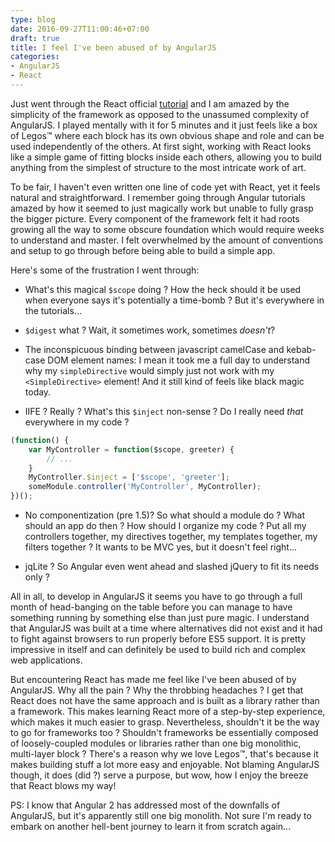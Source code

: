 ```yaml
---
type: blog
date: 2016-09-27T11:00:46+07:00
draft: true
title: I feel I've been abused of by AngularJS
categories: 
- AngularJS
- React
---
```


Just went through the React official [tutorial](https://facebook.github.io/react/docs/tutorial.html) and I am amazed by the simplicity of the framework as opposed to the unassumed complexity of AngularJS. I played mentally with it for 5 minutes and it just feels like a box of Legos™ where each block has its own obvious shape and role and can be used independently of the others. At first sight, working with React looks like a simple game of fitting blocks inside each others, allowing you to build anything from the simplest of structure to the most intricate work of art.

To be fair, I haven't even written one line of code yet with React, yet it feels natural and straightforward. I remember going through Angular tutorials amazed by how it seemed to just magically work but unable to fully grasp the bigger picture. Every component of the framework felt it had roots growing all the way to some obscure foundation which would require weeks to understand and master. I felt overwhelmed by the amount of conventions and setup to go through before being able to build a simple app.

Here's some of the frustration I went through:

- What's this magical `$scope` doing ? How the heck should it be used when everyone says it's potentially a time-bomb ? But it's everywhere in the tutorials...

- `$digest` what ? Wait, it sometimes work, sometimes *doesn't*?

- The inconspicuous binding between javascript camelCase and kebab-case DOM element names: I mean it took me a full day to understand why my `simpleDirective` would simply just not work with my `<SimpleDirective>` element! And it still kind of feels like black magic today.

- IIFE ? Really ? What's this `$inject` non-sense ? Do I really need *that* everywhere in my code ?
```javascript
(function() {
    var MyController = function($scope, greeter) {
        // ...
    }
    MyController.$inject = ['$scope', 'greeter'];
    someModule.controller('MyController', MyController);
})();
```

- No componentization (pre 1.5)? So what should a module do ? What should an app do then ? How should I organize my code ? Put all my controllers together, my directives together, my templates together, my filters together ? It wants to be MVC yes, but it doesn't feel right...

- jqLite ? So Angular even went ahead and slashed jQuery to fit its needs only ? 

All in all, to develop in AngularJS it seems you have to go through a full month of head-banging on the table before you can manage to have something running by something else than just pure magic. I understand that AngularJS was built at a time where alternatives did not exist and it had to fight against browsers to run properly before ES5 support. It is pretty impressive in itself and can definitely be used to build rich and complex web applications.

But encountering React has made me feel like I've been abused of by AngularJS. Why all the pain ? Why the throbbing headaches ? I get that React does not have the same approach and is built as a library rather than a framework. This makes learning React more of a step-by-step experience, which makes it much easier to grasp. Nevertheless, shouldn't it be the way to go for frameworks too ? Shouldn't frameworks be essentially composed of loosely-coupled modules or libraries rather than one big monolithic, multi-layer block ? There's a reason why we love Legos™, that's because it makes building stuff a lot more easy and enjoyable. Not blaming AngularJS though, it does (did ?) serve a purpose, but wow, how I enjoy the breeze that React blows my way!

PS: I know that Angular 2 has addressed most of the downfalls of AngularJS, but it's apparently still one big monolith. Not sure I'm ready to embark on another hell-bent journey to learn it from scratch again...

